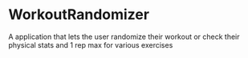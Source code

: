# WorkoutRandomizer
A application that lets the user randomize their workout or check their physical stats and 1 rep max for various exercises
